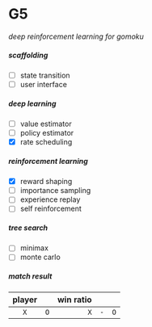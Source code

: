 # G5
*deep reinforcement learning for gomoku*


##### scaffolding
- [ ] state transition
- [ ] user interface

##### deep learning
- [ ] value estimator
- [ ] policy estimator
- [x] rate scheduling

##### reinforcement learning
- [x] reward shaping
- [ ] importance sampling
- [ ] experience replay
- [ ] self reinforcement

##### tree search
- [ ] minimax
- [ ] monte carlo

##### match result
|       player     || win ratio                    |||
|:-------:|:-------:|---------:|---------:|---------:|
|   `X`   |   `O`   |    `X`   |    `-`   |    `O`   |
